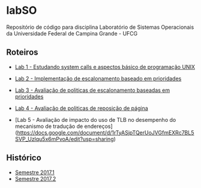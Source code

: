 # labSO

Repositório de código para disciplina Laboratório de Sistemas Operacionais da Universidade Federal de Campina Grande - UFCG

## Roteiros

* [Lab 1 - Estudando system calls e aspectos básico de programação UNIX](https://docs.google.com/document/d/18vOlXJbqk2xwRVMFJBTmzobs3cS6433cWDHhP5IEgfs/edit?usp=sharing)

* [Lab 2 - Implementação de escalonamento baseado em prioridades](https://docs.google.com/document/d/1zygFuz2wHbg9nH3U-xiMiGM-5WQ4hrNQFza1ftwpiq4/edit?usp=sharing)

* [Lab 3 - Avaliação de politicas de escalonamento baseadas em prioridades](https://docs.google.com/document/d/1ChRk-5M-ZLhOLJwRE-r_d29mvcpm9eKZOHRcjdp4I0o/edit?usp=sharing)

* [Lab 4 - Avaliação de politicas de reposição de página](https://docs.google.com/document/d/1hAXUd3e9ihEtY1OdKNwhx53HKnd1uVvdtUtKRqDK-LQ/edit?usp=sharing)

* [Lab 5 - Avaliação de impacto do uso de TLB no desempenho do mecanismo de tradução de endereços] (https://docs.google.com/document/d/1rTyASjpTQerUoJVGfmEXRc7BL5SVP_Uzlqu5x6mPvoA/edit?usp=sharing)


## Histórico

* [Semestre 2017.1](https://sites.google.com/site/thiagomanel/home/labso_2017-1 "Semestre 2017.1")
* [Semestre 2017.2](https://sites.google.com/site/thiagomanel/home/labso_2017-2 "Semestre 2017.2")
